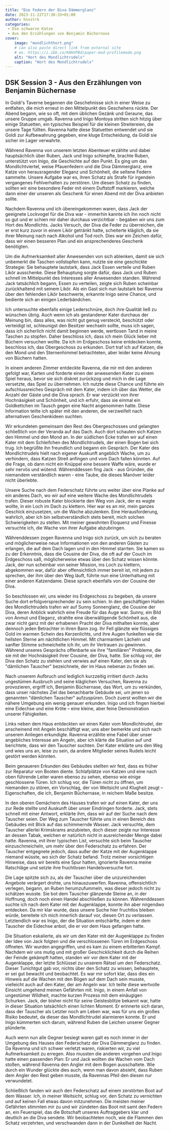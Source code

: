 ```yaml
---
title: "Die Federn der Diva Dämmerglanz"
date: 2023-11-22T17:30:33+01:00
author: hnsstrk
categories:
 - Die schwarze Katze
 - Aus den Erzählungen von Benjamin Büchernase
cover:
    image: "mondlichthort.png"
    # can also paste direct link from external site
    # ex. https://i.ibb.co/K0HVPBd/paper-mod-profilemode.png
    alt: "Hort des Mondlichtrudels"
    caption: "Hort des Mondlichtrudels"
---
```


## DSK Session 3 - Aus den Erzählungen von Benjamin Büchernase

In Goldi's Taverne begannen die Geschehnisse sich in einer Weise zu entfalten, die mich erneut in den Mittelpunkt des Geschehens rückte. Der Abend begann, wie so oft, mit dem üblichen Gezänk und Geraune, das unsere Gruppe umgab. Ravenna und Inigo Montoya stritten sich hitzig über einige Statuetten, ein typisches Beispiel für die kleinen Streitereien, die unsere Tage füllten. Ravenna hatte diese Statuetten entwendet und sie Goldi zur Aufbewahrung gegeben, eine kluge Entscheidung, da Goldi sie sicher im Lager verwahrte.

Während Ravenna von unserem letzten Abenteuer erzählte und dabei hauptsächlich über Ruben, Jack und Inigo schimpfte, brachte Ruben, unterstützt von Inigo, die Geschichte auf den Punkt. Es ging um das Mondlichtviertel, weise Pfauenfedern und die Diva Dämmerglanz, eine Katze von herausragender Eleganz und Schönheit, die seltene Federn sammelte. Unsere Aufgabe war es, ihren Schatz als Strafe für irgendein vergangenes Fehlverhalten zu zerstören. Um diesen Schatz zu finden, sollten wir eine besondere Feder mit einem Duftstoff markieren, welche dann einer der unseren als Geschenk für einen Abend mit der Diva anbieten sollte.

Nachdem Ravenna und ich übereingekommen waren, dass Jack der geeignete Lockvogel für die Diva war - immerhin kannte ich ihn noch nicht so gut und er schien mir daher durchaus verzichtbar - begaben wir uns zum Hort des Mondlichts. Jacks Versuch, der Diva die Feder zu überreichen, die er erst kurz zuvor in einem Likör getränkt hatte, scheiterte kläglich, da sie ihrer Meinung nach nach Alkohol und Tod roch. Dies war ein Zeichen dafür, dass wir einen besseren Plan und ein ansprechenderes Geschenk benötigten.

Um die Aufmerksamkeit aller Anwesenden von sich ablenken, damit sie sich unbemerkt die Taschen vollstopfen kann, nutzte sie eine geschickte Strategie: Sie behauptete lautstark, dass Jack Essen verteile und Ruben Likör ausschenke. Diese Behauptung sorgte dafür, dass Jack und Ruben schnell im Mittelpunkt des Interesses aller Anwesenden standen. Während Jack tatsächlich begann, Essen zu verteilen, zeigte sich Ruben scheinbar zurückhaltend mit seinem Likör. Als ein Gast sich nun lautstark bei Ravenna über den fehlenden Likör beschwerte, erkannte Inigo seine Chance, und bediente sich an einigen Lederbändchen.

Ich untersuchte ebenfalls einige Lederschnüre, doch ihre Qualität ließ zu wünschen übrig. Auch wenn ich als gestandener Kater durchaus der Meinung bin, dass alles, was nicht gut genug versteckt, beschützt oder verteidigt ist, schleunigst den Besitzer wechseln sollte, muss ich sagen, dass ich sicherlich nicht damit beginnen werde, wertlosen Tand in meine Taschen zu stopfen. Daher beschloss ich, dass ich mein Glück lieber mit Büchern versuchen wollte. Da ich im Erdgeschoss keine entdecken konnte, beschloss ich, das Obergeschoss zu erkunden. Dort traf ich auf Katzen, die den Mond und den Sternenhimmel betrachteten, aber leider keine Ahnung von Büchern hatten.

In einem anderen Zimmer entdeckte Ravenna, die mir mit den anderen gefolgt war, Karten und forderte einen der anwesenden Kater zu einem Spiel heraus, bevor sie sich diskret zurückzog und mich in die Lage versetzte, das Spiel zu übernehmen. Ich nutzte diese Chance und führte ein aufschlussreiches Gespräch mit dem Kater, indem ich über das Wetter, die Anzahl der Gäste und die Diva sprach. Er war verzückt von ihrer Hochnäsigkeit und Schönheit, und ich erfuhr, dass sie einmal ein Goldkettchen im Tausch gegen eine Nacht angenommen hatte. Diese Information teilte ich später mit den anderen, die verzweifelt nach alternativen Geschenkideen suchten.

Wir erkundeten gemeinsam den Rest des Obergeschosses und gelangten schließlich von der Veranda auf das Dach. Auch dort schauten sich Katzen den Himmel und den Mond an. In der südlichen Ecke trafen wir auf einen Kater mit dem Schleifchen des Mondlichtrudels, der einen Bogen bei sich trug. Ich begrüßte ihn freundlich und begann ein Gespräch. Der Kater des Mondlichtrudels hielt nach eigener Auskunft angeblich Wache, um zu verhindern, dass Katzen Streit anfingen und vom Dach fallen könnten. Auf die Frage, ob dann nicht ein Knüppel eine bessere Waffe wäre, wurde er sehr nervös und wütend. Währenddessen fing Jack - aus Gründen, die niemandem verständlich waren - eine Taube, die dieses Manöver leider nicht überlebte.

Unsere Suche nach dem Federschatz führte uns weiter über eine Planke auf ein anderes Dach, wo wir auf eine weitere Wache des Mondlichtrudels trafen. Dieser robuste Kater blockierte den Weg von Jack, der es wagte wollte, in ein Loch im Dach zu klettern. Hier war es an mir, mein ganzes Geschick einzusetzen, um die Wache abzulenken. Eine Herausforderung, wahrlich, aber ich bin selbstverständlich stets bereit, mich solchen Schwierigkeiten zu stellen. Mit meiner gewohnten Eloquenz und Finesse versuchte ich, die Wache von ihrer Aufgabe abzubringen.

Währenddessen zogen Ravenna und Inigo sich zurück, um sich zu beraten und möglicherweise neue Informationen von den anderen Gästen zu erlangen, die auf dem Dach lagen und in den Himmel starrten. Sie kamen so zu der Erkenntnis, dass die Cousine der Diva, die oft auf der Couch im Erdgeschoss saß, möglicherweise etwas über den Schatz wissen könnte. Jack, der nun scheinbar von seiner Mission, ins Loch zu klettern, abgekommen war, dafür aber offensichtlich immer bereit ist, mit jedem zu sprechen, der ihm über den Weg läuft, führte nun eine Unterhaltung mit einer anderen Katzendame. Diese sprach ebenfalls von der Cousine der Diva.

So beschlossen wir, uns wieder ins Erdgeschoss zu begeben, da unsere Suche dort erfolgversprechender zu sein schien. In den geschäftigen Hallen des Mondlichtrudels trafen wir auf Sunny Sonnenglanz, die Cousine der Diva, deren Anblick wahrlich eine Freude für das Auge war. Sunny, ein Bild von Anmut und Eleganz, strahlte eine überwältigende Schönheit aus, die zwar nicht ganz mit der erhabenen Pracht der Diva mithalten konnte, aber dennoch jeden Betrachter in ihren Bann zog. Ihr Fell glänzte wie flüssiges Gold im warmen Schein des Kerzenlichts, und ihre Augen funkelten wie die hellsten Sterne am nächtlichen Himmel. Mit charmantem Lächeln und sanfter Stimme schmeichelte ich ihr, um ihr Vertrauen zu gewinnen. Während unseres Gesprächs offenbarte sie ihre "familiären" Probleme, die sie mit der Hochnäsigkeit ihrer Cousine, der Diva, hatte. Sie schlug vor, der Diva den Schatz zu stehlen und verwies auf einen Kater, den sie als "dämlichen Tauscher" bezeichnete, der im Haus nebenan zu finden sei.

Nach unserem Aufbruch und lediglich kurzzeitig irritiert durch Jacks ungestümen Ausbruch und seine kläglichen Versuchen, Ravenna zu provozieren, ergriff ich, Benjamin Büchernase, das Wort, um zu verkünden, dass unser nächstes Ziel das benachbarte Gebäude sei, um jenen so genannten "dämlichen Tauscher" aufzuspüren. Doch zuerst wollten wir die nähere Umgebung ein wenig genauer erkunden. Inigo und ich fingen hierbei eine Eidechse und eine Kröte – eine kleine, aber feine Demonstration unserer Fähigkeiten.

Links neben dem Haus entdeckten wir einen Kater vom Mondlichtrudel, der anscheinend mit Angeln beschäftigt war, uns aber bemerkte und sich nach unserem Anliegen erkundigte. Ravenna erzählte eine Fabel über unser angebliches Interesse am Angeln, aber ich klärte die Situation auf und berichtete, dass wir den Tauscher suchten. Der Kater erklärte uns den Weg und wies uns an, leise zu sein, da andere Mitglieder seines Rudels leicht gestört werden könnten.

Beim genaueren Erkunden des Gebäudes stellten wir fest, dass es früher zur Reparatur von Booten diente. Schlafplätze von Katzen und eine nach oben führende Leiter waren ebenso zu sehen, ebenso wie einige geschlossene Türen. Ich schlug vor, die Türen nicht zu öffnen, um niemanden zu stören, ein Vorschlag, der von Weitsicht und Klugheit zeugt – Eigenschaften, die ich, Benjamin Büchernase, in reichem Maße besitze.

In den oberen Gemächern des Hauses trafen wir auf einen Kater, der uns zur Rede stellte und Auskunft über unser Eindringen forderte. Jack, stets schnell mit einer Antwort, erklärte ihm, dass wir auf der Suche nach dem Tauscher seien. Der Weg zum Tauscher führte uns in einen Bereich des Gebäudes mit Blick auf das schimmernde Wasser. Jack versuchte, dem Tauscher allerlei Krimskrams anzubieten, doch dieser zeigte nur Interesse an dessen Tabak, welchen er natürlich nicht in ausreichender Menge dabei hatte. Ravenna, mit ihrer typischen List, versuchte sich beim Tauscher einzuschmeicheln, um mehr über den Federschatz zu erfahren. Der Tauscher entgegnete jedoch, dass außer der Katze mit der Augenklappe niemand wüsste, wo sich der Schatz befand. Trotz meiner vorsichtigen Hinweise, dass wir bereits eine Spur hatten, ignorierte Ravenna meine Ratschläge und setzte ihre fruchtlosen Handelsversuche fort.

Die Lage spitzte sich zu, als der Tauscher über die unzureichenden Angebote verärgert drohte, uns hinauszuwerfen. Ravenna, offensichtlich verlegen, begann, an Ruben herumzufummeln, was dieser jedoch nicht zu schätzen wusste. Sie bot dem Tauscher glänzende Steine an, in der Hoffnung, doch noch einen Handel abschließen zu können. Währenddessen suchte ich nach dem Kater mit der Augenklappe, konnte ihn aber nirgendwo entdecken. Da mir klar wurde, dass unsere Suche hier fruchtlos bleiben würde, bereitete ich mich innerlich darauf vor, diesen Ort zu verlassen. Letztendlich war es Inigo, der die Situation entschärfte, indem er dem Tauscher die Eidechse anbot, die er vor dem Haus gefangen hatte.

Die Situation eskalierte, als wir um den Kater mit der Augenklappe zu finden der Idee von Jack folgten und die verschlossenen Türen im Erdgeschoss öffneten. Wir wurden angegriffen, und es kam zu einem erbitterten Kampf. Nachdem wir uns mutig und mit großer Geschicklichkeit durch die Reihen der Feinde gekämpft hatten, standen wir vor dem Kater mit der Augenklappe, der letzte Schlüssel zu unserem Rätsel um den Federschatz. Dieser Tunichtgut gab vor, nichts über den Schatz zu wissen, behauptete, er sei gut bewacht und beobachtet. Es war mir sofort klar, dass dies ein Hinweis auf die Wachen mit den Bögen auf dem Dach sein musste, vielleicht auch auf den Kater, der am Angeln war. Ich teilte diese wertvolle Einsicht umgehend meinen Gefährten mit. Inigo, in einem Anfall von ungestümer Wildheit, machte kurzen Prozess mit dem einäugigen Schurken. Jack, der bisher nicht für seine Geistesblitze bekannt war, hatte in dieser Situation tatsächlich einen lichten Moment. Er erinnerte sich daran, dass der Tauscher als Letzter noch am Leben war, was für uns ein großes Risiko bedeutet, da dieser das Mondlichtrudel alarmieren konnte. Er und Inigo kümmerten sich darum, während Ruben die Leichen unserer Gegner plünderte.

Auch wenn nun alle Gegner besiegt waren galt es noch immer in der Umgebung des Hauses den Federschatz der Diva Dämmerglanz zu finden. Da Ravenna und ich schwer verletzt waren, riskierten wir, zu viel Aufmerksamkeit zu erregen. Also mussten die anderen vorgehen und Inigo hatte einen passenden Plan: Er und Jack wollten die Wachen vom Dach stoßen, während Ravenna den Angler mit dem Bogen ausschaltete. Wie durch ein Wunder glückte dies auch, wenn man davon absieht, dass Ruben dem Angler den Rest geben musste, da Ravennas Pfeil den diesen nur verwundetet.

Schließlich fanden wir auch den Federschatz auf einem zerstörten Boot auf dem Wasser. Ich, in meiner Weitsicht, schlug vor, den Schatz zu vernichten und auf keinen Fall etwas davon mitzunehmen. Die meisten meiner Gefährten stimmten mir zu und wir zündeten das Boot mit samt den Federn an, ein Feuerspiel, das die Botschaft unseres Auftraggebers klar und deutlich an die Diva sendete. Wir beobachteten noch, wie die Flammen den Schatz verzehrten, und verschwanden dann in der Dunkelheit der Nacht.